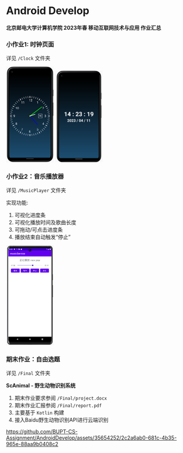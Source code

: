 # Android Develop

**北京邮电大学计算机学院 2023年春 移动互联网技术与应用 作业汇总**

### 小作业1: 时钟页面
详见 `/Clock` 文件夹  

<img src="Clock/snapshot-clock.png" width="130px">
<img src="Clock/snapshot-digital.png" width="130px">

### 小作业2：音乐播放器
详见 `/MusicPlayer` 文件夹  

实现功能:  
1. 可视化进度条
2. 可视化播放时间及歌曲长度
3. 可拖动/可点击进度条
4. 播放结束自动触发“停止”  

<img src="MusicPlayer/snapshot.png" width="130px">

### 期末作业：自由选题
详见 `/Final` 文件夹  

**ScAnimal - 野生动物识别系统**  
1. 期末作业要求参阅 `/Final/project.docx`
2. 期末作业汇报参阅 `/Final/report.pdf`
3. 主要基于 `Kotlin` 构建
4. 接入Baidu野生动物识别API进行云端识别

https://github.com/BUPT-CS-Assignment/AndroidDevelop/assets/35654252/2c2a6ab0-681c-4b35-965e-88aa9b0408c2


